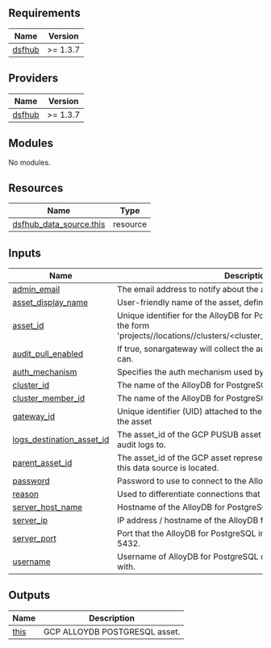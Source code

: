 <!-- BEGIN_TF_DOCS -->
## Requirements

| Name | Version |
|------|---------|
| <a name="requirement_dsfhub"></a> [dsfhub](#requirement\_dsfhub) | >= 1.3.7 |

## Providers

| Name | Version |
|------|---------|
| <a name="provider_dsfhub"></a> [dsfhub](#provider\_dsfhub) | >= 1.3.7 |

## Modules

No modules.

## Resources

| Name | Type |
|------|------|
| [dsfhub_data_source.this](https://registry.terraform.io/providers/imperva/dsfhub/latest/docs/resources/data_source) | resource |

## Inputs

| Name | Description | Type | Default | Required |
|------|-------------|------|---------|:--------:|
| <a name="input_admin_email"></a> [admin\_email](#input\_admin\_email) | The email address to notify about the asset. | `string` | n/a | yes |
| <a name="input_asset_display_name"></a> [asset\_display\_name](#input\_asset\_display\_name) | User-friendly name of the asset, defined by user | `string` | n/a | yes |
| <a name="input_asset_id"></a> [asset\_id](#input\_asset\_id) | Unique identifier for the AlloyDB for PostgreSQL database service in the form 'projects/<project>/locations/<location>/clusters/<cluster\_id>/instances/<instance\_id>'. | `string` | n/a | yes |
| <a name="input_audit_pull_enabled"></a> [audit\_pull\_enabled](#input\_audit\_pull\_enabled) | If true, sonargateway will collect the audit logs for this system if it can. | `bool` | `false` | no |
| <a name="input_auth_mechanism"></a> [auth\_mechanism](#input\_auth\_mechanism) | Specifies the auth mechanism used by the connection | `string` | `null` | no |
| <a name="input_cluster_id"></a> [cluster\_id](#input\_cluster\_id) | The name of the AlloyDB for PostgreSQL cluster | `string` | n/a | yes |
| <a name="input_cluster_member_id"></a> [cluster\_member\_id](#input\_cluster\_member\_id) | The name of the AlloyDB for PostgreSQL cluster member | `string` | n/a | yes |
| <a name="input_gateway_id"></a> [gateway\_id](#input\_gateway\_id) | Unique identifier (UID) attached to the jSonar machine controlling the asset | `string` | n/a | yes |
| <a name="input_logs_destination_asset_id"></a> [logs\_destination\_asset\_id](#input\_logs\_destination\_asset\_id) | The asset\_id of the GCP PUSUB asset that this asset is sending its audit logs to. | `string` | `null` | no |
| <a name="input_parent_asset_id"></a> [parent\_asset\_id](#input\_parent\_asset\_id) | The asset\_id of the GCP asset representing the GCP account where this data source is located. | `string` | `null` | no |
| <a name="input_password"></a> [password](#input\_password) | Password to use to connect to the AlloyDB for PostgreSQL instance. | `string` | `null` | no |
| <a name="input_reason"></a> [reason](#input\_reason) | Used to differentiate connections that belong to the same asset | `string` | `"default"` | no |
| <a name="input_server_host_name"></a> [server\_host\_name](#input\_server\_host\_name) | Hostname of the AlloyDB for PostgreSQL instance. | `string` | n/a | yes |
| <a name="input_server_ip"></a> [server\_ip](#input\_server\_ip) | IP address / hostname of the AlloyDB for PostgreSQL instance. | `string` | n/a | yes |
| <a name="input_server_port"></a> [server\_port](#input\_server\_port) | Port that the AlloyDB for PostgreSQL instance listens on. Defaults to 5432. | `string` | `"5432"` | no |
| <a name="input_username"></a> [username](#input\_username) | Username of AlloyDB for PostgreSQL database user to connect with. | `string` | `null` | no |

## Outputs

| Name | Description |
|------|-------------|
| <a name="output_this"></a> [this](#output\_this) | GCP ALLOYDB POSTGRESQL asset. |
<!-- END_TF_DOCS -->